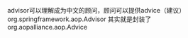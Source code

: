 advisor可以理解成为中文的顾问，顾问可以提供advice（建议）
org.springframework.aop.Advisor 其实就是封装了 org.aopalliance.aop.Advice